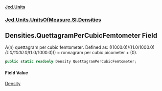#### [Jcd.Units](index.md 'index')
### [Jcd.Units.UnitsOfMeasure.SI](Jcd.Units.UnitsOfMeasure.SI.md 'Jcd.Units.UnitsOfMeasure.SI').[Densities](Densities.md 'Jcd.Units.UnitsOfMeasure.SI.Densities')

## Densities.QuettagramPerCubicFemtometer Field

A(n) quettagram per cubic femtometer. Defined as: ((1000.0)/((1.0/1000.0)*(1.0/1000.0)*(1.0/1000.0))) × ronnagram per cubic picometer + (0).

```csharp
public static readonly Density QuettagramPerCubicFemtometer;
```

#### Field Value
[Density](Density.md 'Jcd.Units.UnitTypes.Density')